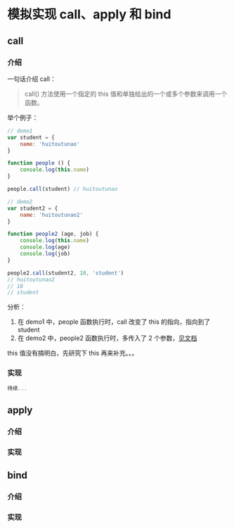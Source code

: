 # 模拟实现 call、apply 和 bind

## call
### 介绍
一句话介绍 call：
> call() 方法使用一个指定的 this 值和单独给出的一个或多个参数来调用一个函数。

举个例子：
```js
// demo1
var student = {
    name: 'huitoutunao'
}

function people () {
    console.log(this.name)
}

people.call(student) // huitoutunao

// demo2
var student2 = {
    name: 'huitoutunao2'
}

function people2 (age, job) {
    console.log(this.name)
    console.log(age)
    console.log(job)
}

people2.call(student2, 18, 'student')
// huitoutunao2
// 18
// student
```

分析：
1. 在 demo1 中，people 函数执行时，call 改变了 this 的指向，指向到了 student
2. 在 demo2 中，people2 函数执行时，多传入了 2 个参数，[见文档](https://developer.mozilla.org/zh-CN/docs/Web/JavaScript/Reference/Global_Objects/Function/call#%E4%BD%BF%E7%94%A8_call_%E6%96%B9%E6%B3%95%E8%B0%83%E7%94%A8%E5%87%BD%E6%95%B0%E5%B9%B6%E4%B8%94%E4%B8%8D%E6%8C%87%E5%AE%9A%E7%AC%AC%E4%B8%80%E4%B8%AA%E5%8F%82%E6%95%B0%EF%BC%88argument%EF%BC%89)

this 值没有搞明白，先研究下 this 再来补充。。。

### 实现
```js
待续...
```

## apply
### 介绍
### 实现

## bind
### 介绍
### 实现